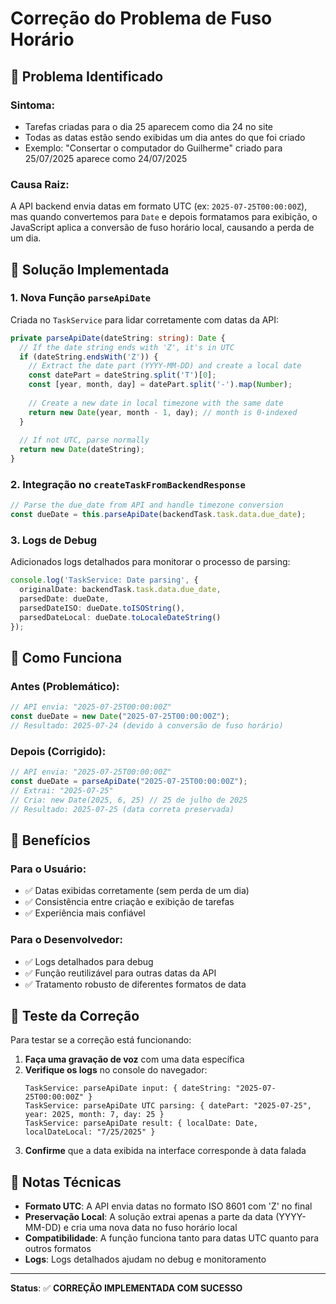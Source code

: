 # Correção do Problema de Fuso Horário

## 🎯 Problema Identificado

### **Sintoma:**
- Tarefas criadas para o dia 25 aparecem como dia 24 no site
- Todas as datas estão sendo exibidas um dia antes do que foi criado
- Exemplo: "Consertar o computador do Guilherme" criado para 25/07/2025 aparece como 24/07/2025

### **Causa Raiz:**
A API backend envia datas em formato UTC (ex: `2025-07-25T00:00:00Z`), mas quando convertemos para `Date` e depois formatamos para exibição, o JavaScript aplica a conversão de fuso horário local, causando a perda de um dia.

## 🔧 Solução Implementada

### **1. Nova Função `parseApiDate`**
Criada no `TaskService` para lidar corretamente com datas da API:

```typescript
private parseApiDate(dateString: string): Date {
  // If the date string ends with 'Z', it's in UTC
  if (dateString.endsWith('Z')) {
    // Extract the date part (YYYY-MM-DD) and create a local date
    const datePart = dateString.split('T')[0];
    const [year, month, day] = datePart.split('-').map(Number);
    
    // Create a new date in local timezone with the same date
    return new Date(year, month - 1, day); // month is 0-indexed
  }
  
  // If not UTC, parse normally
  return new Date(dateString);
}
```

### **2. Integração no `createTaskFromBackendResponse`**
```typescript
// Parse the due_date from API and handle timezone conversion
const dueDate = this.parseApiDate(backendTask.task.data.due_date);
```

### **3. Logs de Debug**
Adicionados logs detalhados para monitorar o processo de parsing:

```typescript
console.log('TaskService: Date parsing', {
  originalDate: backendTask.task.data.due_date,
  parsedDate: dueDate,
  parsedDateISO: dueDate.toISOString(),
  parsedDateLocal: dueDate.toLocaleDateString()
});
```

## 🧪 Como Funciona

### **Antes (Problemático):**
```javascript
// API envia: "2025-07-25T00:00:00Z"
const dueDate = new Date("2025-07-25T00:00:00Z");
// Resultado: 2025-07-24 (devido à conversão de fuso horário)
```

### **Depois (Corrigido):**
```javascript
// API envia: "2025-07-25T00:00:00Z"
const dueDate = parseApiDate("2025-07-25T00:00:00Z");
// Extrai: "2025-07-25"
// Cria: new Date(2025, 6, 25) // 25 de julho de 2025
// Resultado: 2025-07-25 (data correta preservada)
```

## 🎯 Benefícios

### **Para o Usuário:**
- ✅ Datas exibidas corretamente (sem perda de um dia)
- ✅ Consistência entre criação e exibição de tarefas
- ✅ Experiência mais confiável

### **Para o Desenvolvedor:**
- ✅ Logs detalhados para debug
- ✅ Função reutilizável para outras datas da API
- ✅ Tratamento robusto de diferentes formatos de data

## 🚀 Teste da Correção

Para testar se a correção está funcionando:

1. **Faça uma gravação de voz** com uma data específica
2. **Verifique os logs** no console do navegador:
   ```
   TaskService: parseApiDate input: { dateString: "2025-07-25T00:00:00Z" }
   TaskService: parseApiDate UTC parsing: { datePart: "2025-07-25", year: 2025, month: 7, day: 25 }
   TaskService: parseApiDate result: { localDate: Date, localDateLocal: "7/25/2025" }
   ```
3. **Confirme** que a data exibida na interface corresponde à data falada

## 📝 Notas Técnicas

- **Formato UTC**: A API envia datas no formato ISO 8601 com 'Z' no final
- **Preservação Local**: A solução extrai apenas a parte da data (YYYY-MM-DD) e cria uma nova data no fuso horário local
- **Compatibilidade**: A função funciona tanto para datas UTC quanto para outros formatos
- **Logs**: Logs detalhados ajudam no debug e monitoramento

---

**Status**: ✅ **CORREÇÃO IMPLEMENTADA COM SUCESSO** 